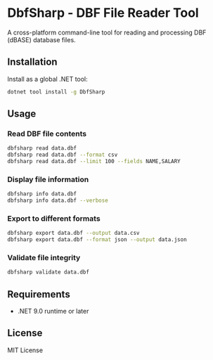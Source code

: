 # DbfSharp - DBF File Reader Tool

A cross-platform command-line tool for reading and processing DBF (dBASE) database files.

## Installation

Install as a global .NET tool:

```bash
dotnet tool install -g DbfSharp
```

## Usage

### Read DBF file contents
```bash
dbfsharp read data.dbf
dbfsharp read data.dbf --format csv
dbfsharp read data.dbf --limit 100 --fields NAME,SALARY
```

### Display file information
```bash
dbfsharp info data.dbf
dbfsharp info data.dbf --verbose
```

### Export to different formats
```bash
dbfsharp export data.dbf --output data.csv
dbfsharp export data.dbf --format json --output data.json
```

### Validate file integrity
```bash
dbfsharp validate data.dbf
```

## Requirements

- .NET 9.0 runtime or later

## License

MIT License